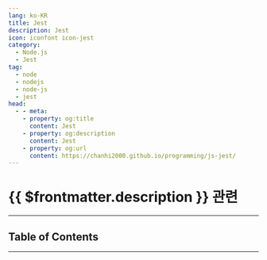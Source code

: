 ```yaml
---
lang: ko-KR
title: Jest
description: Jest
icon: iconfont icon-jest
category:
  - Node.js 
  - Jest
tag: 
  - node
  - nodejs
  - node-js
  - jest
head:
  - - meta:
    - property: og:title
      content: Jest
    - property: og:description
      content: Jest
    - property: og:url
      content: https://chanhi2000.github.io/programming/js-jest/
---
```


# {{ $frontmatter.description }} 관련

<ShieldsGroup logos="visualstudiocode,npm,pnpm,bun,yarn,vite,nodedotjs,javascript,typescript,jest"/>

---

## Table of Contents

<ToCLocal basePath="/programming/js-jest/" />

---

<TagLinks />